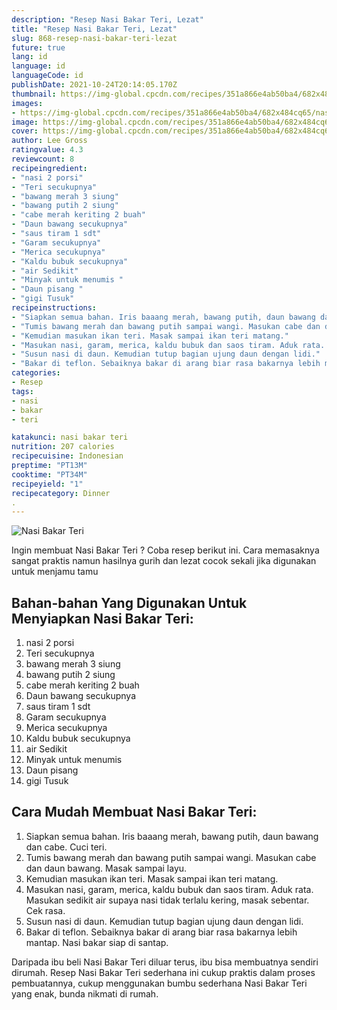 ```yaml
---
description: "Resep Nasi Bakar Teri, Lezat"
title: "Resep Nasi Bakar Teri, Lezat"
slug: 868-resep-nasi-bakar-teri-lezat
future: true
lang: id
language: id
languageCode: id
publishDate: 2021-10-24T20:14:05.170Z 
thumbnail: https://img-global.cpcdn.com/recipes/351a866e4ab50ba4/682x484cq65/nasi-bakar-teri-foto-resep-utama.png
images:
- https://img-global.cpcdn.com/recipes/351a866e4ab50ba4/682x484cq65/nasi-bakar-teri-foto-resep-utama.png
image: https://img-global.cpcdn.com/recipes/351a866e4ab50ba4/682x484cq65/nasi-bakar-teri-foto-resep-utama.png
cover: https://img-global.cpcdn.com/recipes/351a866e4ab50ba4/682x484cq65/nasi-bakar-teri-foto-resep-utama.png
author: Lee Gross
ratingvalue: 4.3
reviewcount: 8
recipeingredient:
- "nasi 2 porsi"
- "Teri secukupnya"
- "bawang merah 3 siung"
- "bawang putih 2 siung"
- "cabe merah keriting 2 buah"
- "Daun bawang secukupnya"
- "saus tiram 1 sdt"
- "Garam secukupnya"
- "Merica secukupnya"
- "Kaldu bubuk secukupnya"
- "air Sedikit"
- "Minyak untuk menumis "
- "Daun pisang "
- "gigi Tusuk"
recipeinstructions:
- "Siapkan semua bahan. Iris baaang merah, bawang putih, daun bawang dan cabe. Cuci teri."
- "Tumis bawang merah dan bawang putih sampai wangi. Masukan cabe dan daun bawang. Masak sampai layu."
- "Kemudian masukan ikan teri. Masak sampai ikan teri matang."
- "Masukan nasi, garam, merica, kaldu bubuk dan saos tiram. Aduk rata. Masukan sedikit air supaya nasi tidak terlalu kering, masak sebentar. Cek rasa."
- "Susun nasi di daun. Kemudian tutup bagian ujung daun dengan lidi."
- "Bakar di teflon. Sebaiknya bakar di arang biar rasa bakarnya lebih mantap. Nasi bakar siap di santap."
categories:
- Resep
tags:
- nasi
- bakar
- teri

katakunci: nasi bakar teri 
nutrition: 207 calories
recipecuisine: Indonesian
preptime: "PT13M"
cooktime: "PT34M"
recipeyield: "1"
recipecategory: Dinner
. 
---
```



![Nasi Bakar Teri](https://img-global.cpcdn.com/recipes/351a866e4ab50ba4/682x484cq65/nasi-bakar-teri-foto-resep-utama.png)

Ingin membuat Nasi Bakar Teri ? Coba resep berikut ini. Cara memasaknya sangat praktis namun hasilnya gurih dan lezat cocok sekali jika digunakan untuk menjamu tamu

<!--inarticleads1-->

## Bahan-bahan Yang Digunakan Untuk Menyiapkan Nasi Bakar Teri:

1. nasi 2 porsi
1. Teri secukupnya
1. bawang merah 3 siung
1. bawang putih 2 siung
1. cabe merah keriting 2 buah
1. Daun bawang secukupnya
1. saus tiram 1 sdt
1. Garam secukupnya
1. Merica secukupnya
1. Kaldu bubuk secukupnya
1. air Sedikit
1. Minyak untuk menumis 
1. Daun pisang 
1. gigi Tusuk



<!--inarticleads2-->

## Cara Mudah Membuat Nasi Bakar Teri:

1. Siapkan semua bahan. Iris baaang merah, bawang putih, daun bawang dan cabe. Cuci teri.
1. Tumis bawang merah dan bawang putih sampai wangi. Masukan cabe dan daun bawang. Masak sampai layu.
1. Kemudian masukan ikan teri. Masak sampai ikan teri matang.
1. Masukan nasi, garam, merica, kaldu bubuk dan saos tiram. Aduk rata. Masukan sedikit air supaya nasi tidak terlalu kering, masak sebentar. Cek rasa.
1. Susun nasi di daun. Kemudian tutup bagian ujung daun dengan lidi.
1. Bakar di teflon. Sebaiknya bakar di arang biar rasa bakarnya lebih mantap. Nasi bakar siap di santap.




Daripada ibu beli  Nasi Bakar Teri  diluar terus, ibu  bisa membuatnya sendiri dirumah. Resep  Nasi Bakar Teri  sederhana ini cukup praktis dalam proses pembuatannya, cukup menggunakan bumbu sederhana  Nasi Bakar Teri  yang enak, bunda nikmati di rumah.
